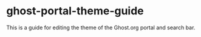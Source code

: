 # ghost-portal-theme-guide
This is a guide for editing the theme of the Ghost.org portal and search bar.

